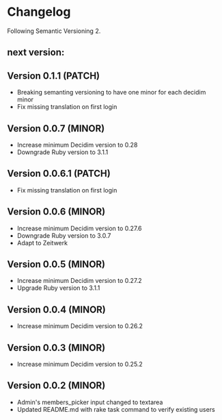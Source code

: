 # Changelog
Following Semantic Versioning 2.

## next version:

## Version 0.1.1 (PATCH)
- Breaking semanting versioning to have one minor for each decidim minor
- Fix missing translation on first login

## Version 0.0.7 (MINOR)
- Increase minimum Decidim version to 0.28
- Downgrade Ruby version to 3.1.1

## Version 0.0.6.1 (PATCH)
- Fix missing translation on first login

## Version 0.0.6 (MINOR)
- Increase minimum Decidim version to 0.27.6
- Downgrade Ruby version to 3.0.7
- Adapt to Zeitwerk

## Version 0.0.5 (MINOR)
- Increase minimum Decidim version to 0.27.2
- Upgrade Ruby version to 3.1.1

## Version 0.0.4 (MINOR)
- Increase minimum Decidim version to 0.26.2

## Version 0.0.3 (MINOR)
- Increase minimum Decidim version to 0.25.2

## Version 0.0.2 (MINOR)
- Admin's members_picker input changed to textarea
- Updated README.md with rake task command to verify existing users
